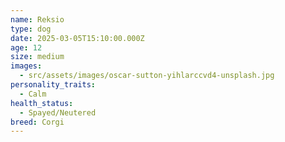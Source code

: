 ```yaml
---
name: Reksio
type: dog
date: 2025-03-05T15:10:00.000Z
age: 12
size: medium
images:
  - src/assets/images/oscar-sutton-yihlarccvd4-unsplash.jpg
personality_traits:
  - Calm
health_status:
  - Spayed/Neutered
breed: Corgi
---
```

